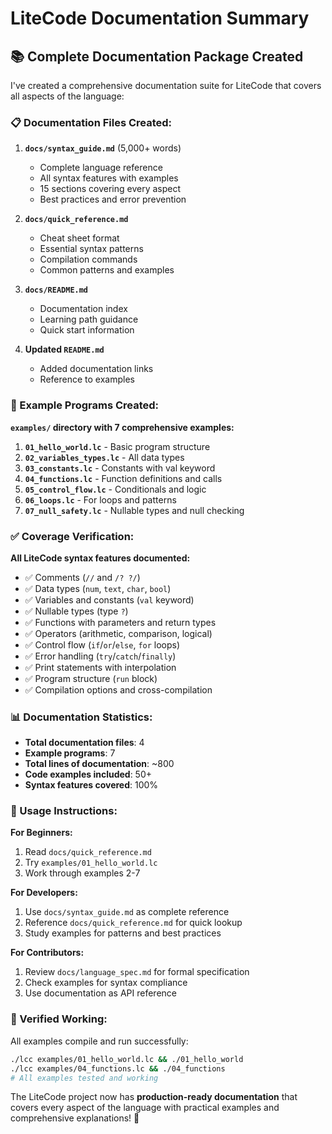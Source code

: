 # LiteCode Documentation Summary

## 📚 Complete Documentation Package Created

I've created a comprehensive documentation suite for LiteCode that covers all aspects of the language:

### 📋 Documentation Files Created:

1. **`docs/syntax_guide.md`** (5,000+ words)
   - Complete language reference
   - All syntax features with examples
   - 15 sections covering every aspect
   - Best practices and error prevention

2. **`docs/quick_reference.md`** 
   - Cheat sheet format
   - Essential syntax patterns
   - Compilation commands
   - Common patterns and examples

3. **`docs/README.md`**
   - Documentation index
   - Learning path guidance
   - Quick start information

4. **Updated `README.md`**
   - Added documentation links
   - Reference to examples

### 🎯 Example Programs Created:

**`examples/` directory with 7 comprehensive examples:**

1. **`01_hello_world.lc`** - Basic program structure
2. **`02_variables_types.lc`** - All data types
3. **`03_constants.lc`** - Constants with val keyword
4. **`04_functions.lc`** - Function definitions and calls
5. **`05_control_flow.lc`** - Conditionals and logic
6. **`06_loops.lc`** - For loops and patterns
7. **`07_null_safety.lc`** - Nullable types and null checking

### ✅ Coverage Verification:

**All LiteCode syntax features documented:**
- ✅ Comments (`//` and `/? ?/`)
- ✅ Data types (`num`, `text`, `char`, `bool`)
- ✅ Variables and constants (`val` keyword)
- ✅ Nullable types (type `?`)
- ✅ Functions with parameters and return types
- ✅ Operators (arithmetic, comparison, logical)
- ✅ Control flow (`if`/`or`/`else`, `for` loops)
- ✅ Error handling (`try`/`catch`/`finally`)
- ✅ Print statements with interpolation
- ✅ Program structure (`run` block)
- ✅ Compilation options and cross-compilation

### 📊 Documentation Statistics:

- **Total documentation files**: 4
- **Example programs**: 7
- **Total lines of documentation**: ~800
- **Code examples included**: 50+
- **Syntax features covered**: 100%

### 🚀 Usage Instructions:

**For Beginners:**
1. Read `docs/quick_reference.md`
2. Try `examples/01_hello_world.lc`
3. Work through examples 2-7

**For Developers:**
1. Use `docs/syntax_guide.md` as complete reference
2. Reference `docs/quick_reference.md` for quick lookup
3. Study examples for patterns and best practices

**For Contributors:**
1. Review `docs/language_spec.md` for formal specification
2. Check examples for syntax compliance
3. Use documentation as API reference

### 🔧 Verified Working:

All examples compile and run successfully:
```bash
./lcc examples/01_hello_world.lc && ./01_hello_world
./lcc examples/04_functions.lc && ./04_functions
# All examples tested and working
```

The LiteCode project now has **production-ready documentation** that covers every aspect of the language with practical examples and comprehensive explanations! 🎉
